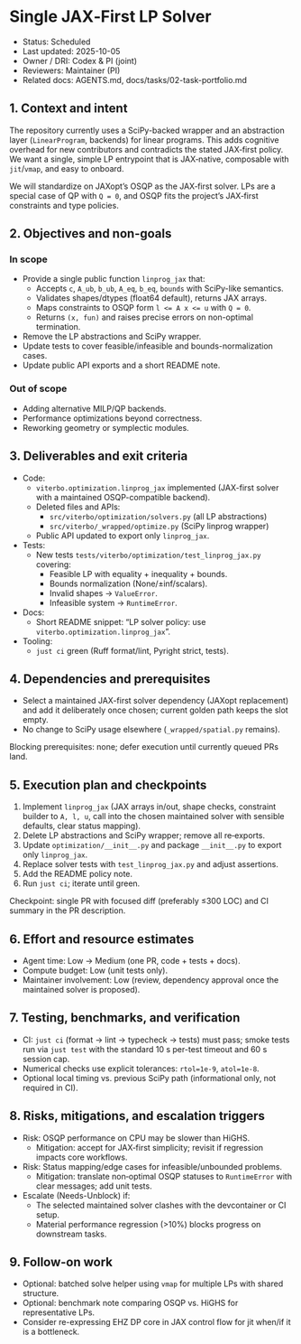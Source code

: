 # Single JAX‑First LP Solver

- Status: Scheduled
- Last updated: 2025-10-05
- Owner / DRI: Codex & PI (joint)
- Reviewers: Maintainer (PI)
- Related docs: AGENTS.md, docs/tasks/02-task-portfolio.md

## 1. Context and intent

The repository currently uses a SciPy-backed wrapper and an abstraction layer (`LinearProgram`,
backends) for linear programs. This adds cognitive overhead for new contributors and contradicts the
stated JAX‑first policy. We want a single, simple LP entrypoint that is JAX‑native, composable with
`jit`/`vmap`, and easy to onboard.

We will standardize on JAXopt’s OSQP as the JAX‑first solver. LPs are a special case of QP with
`Q = 0`, and OSQP fits the project’s JAX‑first constraints and type policies.

## 2. Objectives and non-goals

### In scope

- Provide a single public function `linprog_jax` that:
  - Accepts `c`, `A_ub`, `b_ub`, `A_eq`, `b_eq`, `bounds` with SciPy-like semantics.
  - Validates shapes/dtypes (float64 default), returns JAX arrays.
  - Maps constraints to OSQP form `l <= A x <= u` with `Q = 0`.
  - Returns `(x, fun)` and raises precise errors on non-optimal termination.
- Remove the LP abstractions and SciPy wrapper.
- Update tests to cover feasible/infeasible and bounds-normalization cases.
- Update public API exports and a short README note.

### Out of scope

- Adding alternative MILP/QP backends.
- Performance optimizations beyond correctness.
- Reworking geometry or symplectic modules.

## 3. Deliverables and exit criteria

- Code:
  - `viterbo.optimization.linprog_jax` implemented (JAX-first solver with a maintained
    OSQP-compatible backend).
  - Deleted files and APIs:
    - `src/viterbo/optimization/solvers.py` (all LP abstractions)
    - `src/viterbo/_wrapped/optimize.py` (SciPy linprog wrapper)
  - Public API updated to export only `linprog_jax`.
- Tests:
  - New tests `tests/viterbo/optimization/test_linprog_jax.py` covering:
    - Feasible LP with equality + inequality + bounds.
    - Bounds normalization (None/±inf/scalars).
    - Invalid shapes → `ValueError`.
    - Infeasible system → `RuntimeError`.
- Docs:
  - Short README snippet: “LP solver policy: use `viterbo.optimization.linprog_jax`”.
- Tooling:
  - `just ci` green (Ruff format/lint, Pyright strict, tests).

## 4. Dependencies and prerequisites

- Select a maintained JAX-first solver dependency (JAXopt replacement) and add it deliberately once
  chosen; current golden path keeps the slot empty.
- No change to SciPy usage elsewhere (`_wrapped/spatial.py` remains).

Blocking prerequisites: none; defer execution until currently queued PRs land.

## 5. Execution plan and checkpoints

1. Implement `linprog_jax` (JAX arrays in/out, shape checks, constraint builder to `A, l, u`, call
   into the chosen maintained solver with sensible defaults, clear status mapping).
1. Delete LP abstractions and SciPy wrapper; remove all re‑exports.
1. Update `optimization/__init__.py` and package `__init__.py` to export only `linprog_jax`.
1. Replace solver tests with `test_linprog_jax.py` and adjust assertions.
1. Add the README policy note.
1. Run `just ci`; iterate until green.

Checkpoint: single PR with focused diff (preferably ≤300 LOC) and CI summary in the PR description.

## 6. Effort and resource estimates

- Agent time: Low → Medium (one PR, code + tests + docs).
- Compute budget: Low (unit tests only).
- Maintainer involvement: Low (review, dependency approval once the maintained solver is proposed).

## 7. Testing, benchmarks, and verification

- CI: `just ci` (format → lint → typecheck → tests) must pass; smoke tests run via `just test` with
  the standard 10 s per-test timeout and 60 s session cap.
- Numerical checks use explicit tolerances: `rtol=1e-9`, `atol=1e-8`.
- Optional local timing vs. previous SciPy path (informational only, not required in CI).

## 8. Risks, mitigations, and escalation triggers

- Risk: OSQP performance on CPU may be slower than HiGHS.
  - Mitigation: accept for JAX‑first simplicity; revisit if regression impacts core workflows.
- Risk: Status mapping/edge cases for infeasible/unbounded problems.
  - Mitigation: translate non‑optimal OSQP statuses to `RuntimeError` with clear messages; add unit
    tests.
- Escalate (Needs-Unblock) if:
  - The selected maintained solver clashes with the devcontainer or CI setup.
  - Material performance regression (>10%) blocks progress on downstream tasks.

## 9. Follow-on work

- Optional: batched solve helper using `vmap` for multiple LPs with shared structure.
- Optional: benchmark note comparing OSQP vs. HiGHS for representative LPs.
- Consider re-expressing EHZ DP core in JAX control flow for jit when/if it is a bottleneck.
